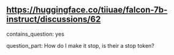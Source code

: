 ## https://huggingface.co/tiiuae/falcon-7b-instruct/discussions/62

contains_question: yes

question_part: How do I make it stop, is their a stop token?